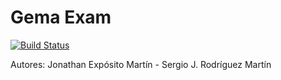 # Gema Exam

[![Build Status](https://travis-ci.org/alu0100699968/LPP_T_5_prct08.svg?branch=desarrollo)](https://travis-ci.org/alu0100699968/LPP_T_5_prct08)

Autores: Jonathan Expósito Martín  -  Sergio J. Rodríguez Martín
